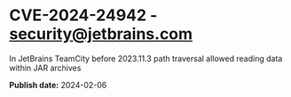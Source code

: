 # CVE-2024-24942 - security@jetbrains.com

In JetBrains TeamCity before 2023.11.3 path traversal allowed reading data within JAR archives

**Publish date:** 2024-02-06
